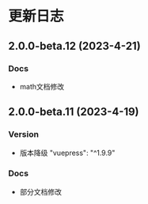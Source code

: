 # 更新日志

## 2.0.0-beta.12 (2023-4-21)
### Docs
* math文档修改

## 2.0.0-beta.11 (2023-4-19)
### Version
* 版本降级 "vuepress": "^1.9.9"
### Docs
* 部分文档修改


